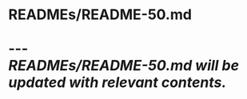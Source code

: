# READMEs/README-50.md <br><br> --- <br> _READMEs/README-50.md will be updated with relevant contents._